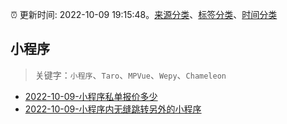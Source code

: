 :alarm_clock: 更新时间: 2022-10-09 19:15:48。[来源分类](../README.md)、[标签分类](../TAGS.md)、[时间分类](../TIMELINE.md)

## 小程序


> 关键字：`小程序`、`Taro`、`MPVue`、`Wepy`、`Chameleon`



- [2022-10-09-小程序私单报价多少](https://www.v2ex.com/t/885635) 
- [2022-10-09-小程序内无缝跳转另外的小程序](https://www.v2ex.com/t/885615) 
